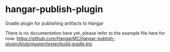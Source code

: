 # hangar-publish-plugin
Gradle plugin for publishing artifacts to Hangar

There is no documentation here yet, please refer to the example file here for now: https://github.com/HangarMC/hangar-publish-plugin/blob/master/tester/build.gradle.kts
